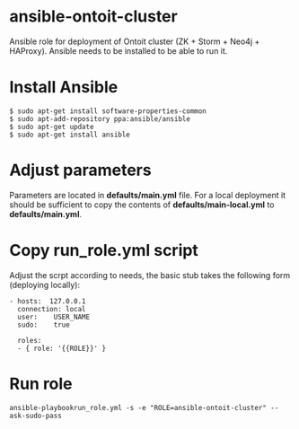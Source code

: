 # ansible-ontoit-cluster
Ansible role for deployment of Ontoit cluster (ZK + Storm + Neo4j + HAProxy). Ansible needs to be installed to be able to run it.

# Install Ansible

```
$ sudo apt-get install software-properties-common
$ sudo apt-add-repository ppa:ansible/ansible
$ sudo apt-get update
$ sudo apt-get install ansible
```

# Adjust parameters
Parameters are located in __defaults/main.yml__ file. For a local deployment it should be sufficient to copy the contents of __defaults/main-local.yml__ to __defaults/main.yml__.

# Copy run_role.yml script 
Adjust the scrpt according to needs, the basic stub takes the following form (deploying locally):

```
- hosts:  127.0.0.1
  connection: local
  user:    USER_NAME
  sudo:    true

  roles:
  - { role: '{{ROLE}}' }
```

# Run role
```
ansible-playbookrun_role.yml -s -e "ROLE=ansible-ontoit-cluster" --ask-sudo-pass
```
